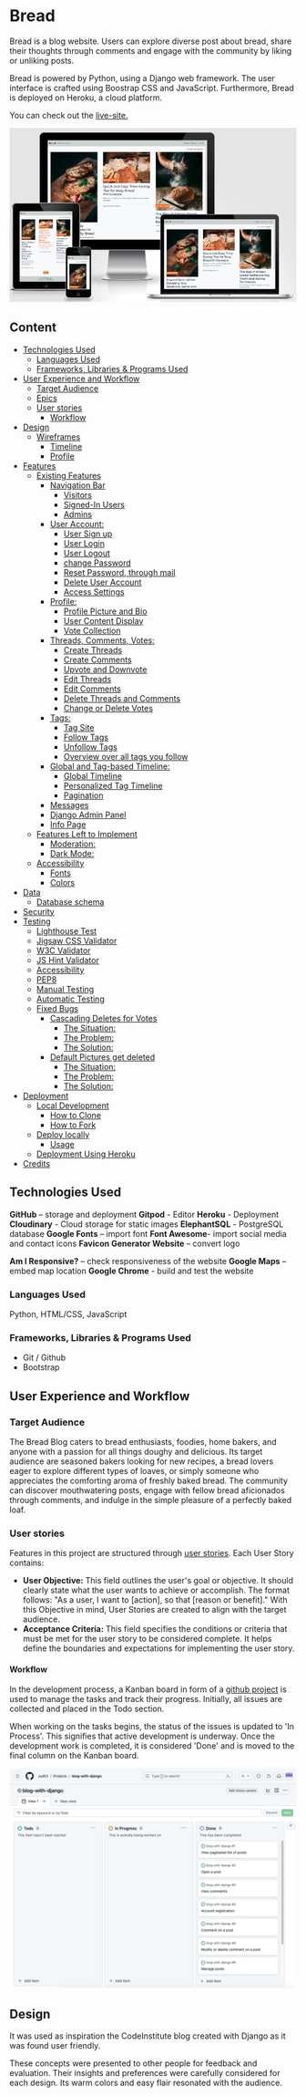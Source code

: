 # Bread

Bread is a blog website. Users can explore diverse post about bread, share their thoughts through comments and engage with the community by liking or unliking posts.

Bread is powered by Python, using a Django web framework. The user interface is crafted using Boostrap CSS and JavaScript. Furthermore, Bread is deployed on Heroku, a cloud platform.

You can check out the [live-site.](https://blog-with-django-ju-bff470dd15f2.herokuapp.com/)

![Responsive](static/images/readme/responsive.png)

## Content

- [Technologies Used](#technologies-used)
  * [Languages Used](#languages-used)
  * [Frameworks, Libraries & Programs Used](#frameworks-libraries--programs-used)
- [User Experience and Workflow](#user-experience-and-workflow)
  * [Target Audience](#target-audience)
  * [Epics](#epics)
  * [User stories](#user-stories)
    + [Workflow](#workflow)
- [Design](#design)
  * [Wireframes](#wireframes)
    + [Timeline](#timeline)
    + [Profile](#profile)
- [Features](#features)
  * [Existing Features](#existing-features)
    + [Navigation Bar](#navigation-bar)
      - [Visitors](#visitors)
      - [Signed-In Users](#signed-in-users)
      - [Admins](#admins)
    + [User Account:](#user-account)
      - [User Sign up](#user-sign-up)
      - [User Login](#user-login)
      - [User Logout](#user-logout)
      - [change Password](#change-password)
      - [Reset Password, through mail](#reset-password-through-mail)
      - [Delete User Account](#delete-user-account)
      - [Access Settings](#access-settings)
    + [Profile:](#profile)
      - [Profile Picture and Bio](#profile-picture-and-bio)
      - [User Content Display](#user-content-display)
      - [Vote Collection](#vote-collection)
    + [Threads, Comments, Votes:](#threads-comments-votes)
      - [Create Threads](#create-threads)
      - [Create Comments](#create-comments)
      - [Upvote and Downvote](#upvote-and-downvote)
      - [Edit Threads](#edit-threads)
      - [Edit Comments](#edit-comments)
      - [Delete Threads and Comments](#delete-threads-and-comments)
      - [Change or Delete Votes](#change-or-delete-votes)
    + [Tags:](#tags)
      - [Tag Site](#tag-site)
      - [Follow Tags](#follow-tags)
      - [Unfollow Tags](#unfollow-tags)
      - [Overview over all tags you follow](#overview-over-all-tags-you-follow)
    + [Global and Tag-based Timeline:](#global-and-tag-based-timeline)
      - [Global Timeline](#global-timeline)
      - [Personalized Tag Timeline](#personalized-tag-timeline)
      - [Pagination](#pagination)
    + [Messages](#messages)
    + [Django Admin Panel](#django-admin-panel)
    + [Info Page](#info-page)
  * [Features Left to Implement](#features-left-to-implement)
    + [Moderation:](#moderation)
    + [Dark Mode:](#dark-mode)
  * [Accessibility](#accessibility)
    + [Fonts](#fonts)
    + [Colors](#colors)
- [Data](#data)
  * [Database schema](#database-schema)
- [Security](#security)
- [Testing](#testing)
    + [Lighthouse Test](#lighthouse-test)
    + [Jigsaw CSS Validator](#jigsaw-css-validator)
    + [W3C Validator](#w3c-validator)
    + [JS Hint Validator](#js-hint-validator)
    + [Accessibility](#accessibility-1)
    + [PEP8](#pep8)
  * [Manual Testing](#manual-testing)
  * [Automatic Testing](#automatic-testing)
  * [Fixed Bugs](#fixed-bugs)
    + [Cascading Deletes for Votes](#cascading-deletes-for-votes)
      - [The Situation:](#the-situation)
      - [The Problem:](#the-problem)
      - [The Solution:](#the-solution)
    + [Default Pictures get deleted](#default-pictures-get-deleted)
      - [The Situation:](#the-situation-1)
      - [The Problem:](#the-problem-1)
      - [The Solution:](#the-solution-1)
- [Deployment](#deployment)
  * [Local Development](#local-development)
    + [How to Clone](#how-to-clone)
    + [How to Fork](#how-to-fork)
  * [Deploy locally](#deploy-locally)
    + [Usage](#usage)
  * [Deployment Using Heroku](#deployment-using-heroku)
- [Credits](#credits)

## Technologies Used

**GitHub** – storage and deployment
**Gitpod** - Editor
**Heroku** - Deployment
**Cloudinary** - Cloud storage for static images
**ElephantSQL** - PostgreSQL database
**Google Fonts** – import font
**Font Awesome**- import social media and contact icons
**Favicon Generator Website** – convert logo
<!-- **Balsamiq** – wireframes design -->
**Am I Responsive?** – check responsiveness of the website
**Google Maps** – embed map location
**Google Chrome** - build and test the website

### Languages Used

Python, HTML/CSS, JavaScript

### Frameworks, Libraries & Programs Used

* Git / Github
* Bootstrap
<!-- * [django-allauth](https://docs.allauth.org/en/latest/)
* [django-crispy-forms](https://django-crispy-forms.readthedocs.io/en/latest/)
* [pillow Imaging Library](https://pypi.org/project/pillow/)
* [django-taggit](https://github.com/jazzband/django-taggit)
* [markdown2](https://pypi.org/project/django-markdown2/)
* [django-image-uploader-widget](https://pypi.org/project/django-image-uploader-widget/)
* django-storages and boto3, for r2 bucket storage
* [django-cleanup](https://github.com/un1t/django-cleanup)
* django extensions for exporting DB schema -->

## User Experience and Workflow

### Target Audience

The Bread Blog caters to bread enthusiasts, foodies, home bakers, and anyone with a passion for all things doughy and delicious. Its target audience are seasoned bakers looking for new recipes, a bread lovers eager to explore different types of loaves, or simply someone who appreciates the comforting aroma of freshly baked bread. The community can discover mouthwatering posts, engage with fellow bread aficionados through comments, and indulge in the simple pleasure of a perfectly baked loaf.

### User stories
Features in this project are structured through [user stories](https://github.com/Judit3/blog-with-django/issues).
Each User Story contains:
- **User Objective:** This field outlines the user's goal or objective. It should clearly state what the user wants to achieve or accomplish. The format follows: "As a user, I want to [action], so that [reason or benefit]." With this Objective in mind, User Stories are created to align with the target audience.
- **Acceptance Criteria:** This field specifies the conditions or criteria that must be met for the user story to be considered complete. It helps define the boundaries and expectations for implementing the user story.

#### Workflow
In the development process, a Kanban board in form of a [github project](https://github.com/users/Judit3/projects/3) is used to manage the tasks and track their progress. Initially, all issues are collected and placed in the Todo section.

When working on the tasks begins, the status of the issues is updated to 'In Process'. This signifies that active development is underway. Once the development work is completed, it is considered 'Done' and is moved to the final column on the Kanban board.

![Kanban-Board](static/images/readme/kanban-board.png)

## Design
It was used as inspiration the CodeInstitute blog created with Django as it was found user friendly.

These concepts were presented to other people for feedback and evaluation. Their insights and preferences were carefully considered for each design. Its warm colors and easy flair resonated with the audience.

<!-- ![balsamic mockup design idea](link to image in static folder) -->



